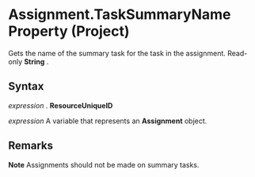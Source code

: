 
# Assignment.TaskSummaryName Property (Project)

Gets the name of the summary task for the task in the assignment. Read-only  **String** .


## Syntax

 _expression_ . **ResourceUniqueID**

 _expression_ A variable that represents an **Assignment** object.


## Remarks




 **Note**  Assignments should not be made on summary tasks.

